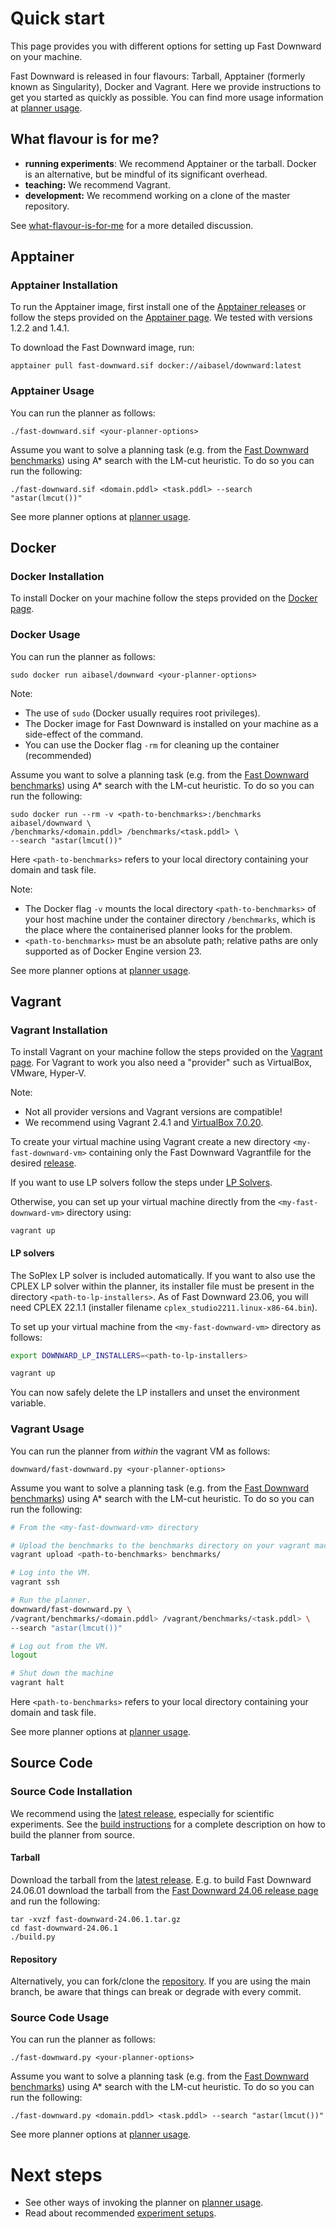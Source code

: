 # Quick start
This page provides you with different options for setting up Fast Downward on your machine. 

Fast Downward is released in four flavours: Tarball, Apptainer (formerly
known as Singularity), Docker and Vagrant. Here we provide instructions
to get you started as quickly as possible. You can find more usage
information at [planner usage](planner-usage.md).

## What flavour is for me?

-   **running experiments**: We recommend Apptainer or the tarball.
    Docker is an alternative, but be mindful of its significant
    overhead.
-   **teaching:** We recommend Vagrant.
-   **development:** We recommend working on a clone of the master
    repository.

See [what-flavour-is-for-me](what-flavour-is-for-me.md) for a more
detailed discussion.

## Apptainer

### Apptainer Installation
To run the Apptainer image, first install one of the [Apptainer releases](https://github.com/apptainer/apptainer/releases) or follow the steps provided on the [Apptainer page](https://apptainer.org/docs/user/main/quick_start.html#installation).
We tested with versions 1.2.2 and 1.4.1.

To download the Fast Downward image, run:

    apptainer pull fast-downward.sif docker://aibasel/downward:latest

### Apptainer Usage
You can run the planner as follows:

    ./fast-downward.sif <your-planner-options>

Assume you want to solve a planning task (e.g. from the [Fast Downward benchmarks](https://github.com/aibasel/downward-benchmarks)) using A* search with the LM-cut heuristic. To do so you can run the following:

    ./fast-downward.sif <domain.pddl> <task.pddl> --search "astar(lmcut())"

See more planner options at [planner usage](planner-usage.md).

## Docker

### Docker Installation
To install Docker on your machine follow the steps provided on the [Docker page](https://docs.docker.com/get-docker/).

### Docker Usage
You can run the planner as follows:

    sudo docker run aibasel/downward <your-planner-options>

Note:

-   The use of `sudo` (Docker usually requires root privileges).
-   The Docker image for Fast Downward is installed on your machine as a side-effect of the command.
-   You can use the Docker flag `-rm` for cleaning up the container (recommended)

Assume you want to solve a planning task (e.g. from the [Fast Downward benchmarks](https://github.com/aibasel/downward-benchmarks)) using A* search with the LM-cut heuristic. To do so you can run the following:

    sudo docker run --rm -v <path-to-benchmarks>:/benchmarks aibasel/downward \
    /benchmarks/<domain.pddl> /benchmarks/<task.pddl> \
    --search "astar(lmcut())"

Here `<path-to-benchmarks>` refers to your local directory containing your domain and task file.

Note:

-   The Docker flag `-v` mounts the local directory `<path-to-benchmarks>` of your host 
    machine under the container directory `/benchmarks`, which is the
    place where the containerised planner looks for the problem.
-   `<path-to-benchmarks>` must be an absolute path; relative paths are only supported as of Docker Engine version 23.

See more planner options at [planner usage](planner-usage.md).

## Vagrant

### Vagrant Installation
To install Vagrant on your machine follow the steps provided on the [Vagrant page](https://developer.hashicorp.com/vagrant/install).
For Vagrant to work you also need a "provider" such as VirtualBox, VMware, Hyper-V.

Note:

- Not all provider versions and Vagrant versions are compatible!
- We recommend using Vagrant 2.4.1 and [VirtualBox 7.0.20](https://www.virtualbox.org/wiki/Download_Old_Builds_7_0).

To create your virtual machine using Vagrant create a new directory `<my-fast-downward-vm>` containing only the Fast Downward Vagrantfile for
the desired [release](https://www.fast-downward.org/latest/releases). 

If you want to use LP solvers follow the steps under [LP Solvers](#lp_solvers).

Otherwise, you can set up your virtual machine directly from the `<my-fast-downward-vm>` directory using:
    
    vagrant up

#### LP solvers

The SoPlex LP solver is included automatically. If you want to also
use the CPLEX LP solver within the planner, its installer file must
be present in the directory `<path-to-lp-installers>`. As of Fast
Downward 23.06, you will need CPLEX 22.1.1 (installer filename
`cplex_studio2211.linux-x86-64.bin`). 

To set up your virtual machine from the `<my-fast-downward-vm>` directory as follows:

``` bash
export DOWNWARD_LP_INSTALLERS=<path-to-lp-installers>

vagrant up
```

You can now safely delete the LP installers and unset the environment variable.

### Vagrant Usage
You can run the planner from *within* the vagrant VM as follows:

    downward/fast-downward.py <your-planner-options>

Assume you want to solve a planning task (e.g. from the [Fast Downward benchmarks](https://github.com/aibasel/downward-benchmarks)) using A* search with the LM-cut heuristic. To do so you can run the following:

``` bash
# From the <my-fast-downward-vm> directory 

# Upload the benchmarks to the benchmarks directory on your vagrant machine
vagrant upload <path-to-benchmarks> benchmarks/

# Log into the VM.
vagrant ssh

# Run the planner.
downward/fast-downward.py \
/vagrant/benchmarks/<domain.pddl> /vagrant/benchmarks/<task.pddl> \
--search "astar(lmcut())"

# Log out from the VM.
logout

# Shut down the machine
vagrant halt
```

Here `<path-to-benchmarks>` refers to your local directory containing your domain and task file.

See more planner options at [planner usage](planner-usage.md).

## Source Code

### Source Code Installation

We recommend using the [latest release](https://www.fast-downward.org/latest/releases), especially
for scientific experiments. See the [build instructions](https://github.com/aibasel/downward/blob/main/BUILD.md)
for a complete description on how to build the planner from source.

#### Tarball
Download the tarball from the [latest release](https://www.fast-downward.org/latest/releases).
E.g. to build Fast Downward 24.06.01 download the tarball from the [Fast Downward 24.06 release page](https://www.fast-downward.org/latest/releases/24.06/#downloads) and run the following: 

    tar -xvzf fast-downward-24.06.1.tar.gz
    cd fast-downward-24.06.1
    ./build.py

#### Repository
Alternatively, you can fork/clone the [repository](https://github.com/aibasel/downward). If you are using the main branch, be aware that things can break or degrade with every commit.

### Source Code Usage
You can run the planner as follows:

    ./fast-downward.py <your-planner-options>

Assume you want to solve a planning task (e.g. from the [Fast Downward benchmarks](https://github.com/aibasel/downward-benchmarks)) using A* search with the LM-cut heuristic. To do so you can run the following:

    ./fast-downward.py <domain.pddl> <task.pddl> --search "astar(lmcut())"

See more planner options at [planner usage](planner-usage.md).


# Next steps

-   See other ways of invoking the planner on
    [planner usage](planner-usage.md).
-   Read about recommended [experiment
    setups](/#scientific_experiments).
